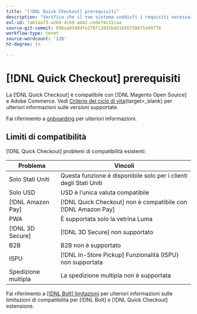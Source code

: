 ```yaml
---
title: "[!DNL Quick Checkout] prerequisiti"
description: "Verifica che il tuo sistema soddisfi i requisiti necessari per utilizzare il [!DNL Quick Checkout] per l'estensione Adobe Commerce."
exl-id: fa61aa73-a2b6-4c69-ab42-cede74c15caa
source-git-commit: 696aa03404fe270f13835b451b56759675d49778
workflow-type: tm+mt
source-wordcount: '128'
ht-degree: 1%

---
```


# [!DNL Quick Checkout] prerequisiti

La [!DNL Quick Checkout] è compatibile con [!DNL Magento Open Source] e Adobe Commerce. Vedi [Criterio del ciclo di vita](https://experienceleague.adobe.com/docs/commerce-operations/release/planning/lifecycle-policy.html){target=_blank} per ulteriori informazioni sulle versioni supportate.

Fai riferimento a [onboarding](../quick-checkout/onboarding.md) per ulteriori informazioni.

## Limiti di compatibilità

[!DNL Quick Checkout] problemi di compatibilità esistenti:

| **Problema** | **Vincoli** |
|----------------|-----------------|
| Solo Stati Uniti | Questa funzione è disponibile solo per i clienti degli Stati Uniti |
| Solo USD | USD è l’unica valuta compatibile |
| [!DNL Amazon Pay] | [!DNL Quick Checkout] non è compatibile con [!DNL Amazon Pay] |
| PWA | È supportata solo la vetrina Luma |
| [!DNL 3D Secure] | [!DNL 3D Secure] non supportato |
| B2B | B2B non è supportato |
| ISPU | [!DNL In-Store Pickup] Funzionalità (ISPU) non supportata |
| Spedizione multipla | La spedizione multipla non è supportata |

Fai riferimento a [[!DNL Bolt] limitazioni](https://help.bolt.com/integrations/adobe-quick-checkout/set-up/#limitations) per ulteriori informazioni sulle limitazioni di compatibilità per [!DNL Bolt] e [!DNL Quick Checkout] estensione.
